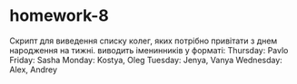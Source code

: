 # homework-8

Скрипт для виведення списку колег, яких потрібно привітати з днем народження на тижні.
виводить іменинників у форматі:
Thursday: Pavlo
Friday: Sasha
Monday: Kostya, Oleg
Tuesday: Jenya, Vanya
Wednesday: Alex, Andrey
